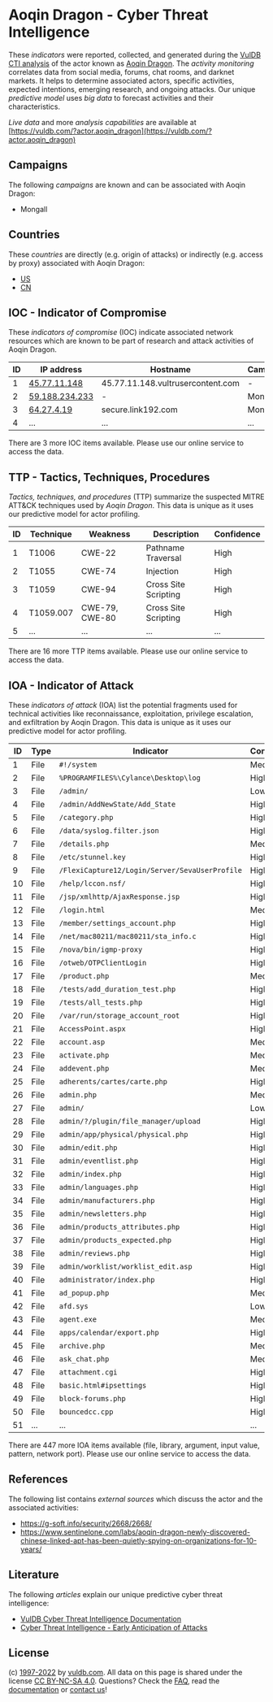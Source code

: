 # Aoqin Dragon - Cyber Threat Intelligence

These _indicators_ were reported, collected, and generated during the [VulDB CTI analysis](https://vuldb.com/?kb.cti) of the actor known as [Aoqin Dragon](https://vuldb.com/?actor.aoqin_dragon). The _activity monitoring_ correlates data from social media, forums, chat rooms, and darknet markets. It helps to determine associated actors, specific activities, expected intentions, emerging research, and ongoing attacks. Our unique _predictive model_ uses _big data_ to forecast activities and their characteristics.

_Live data_ and more _analysis capabilities_ are available at [https://vuldb.com/?actor.aoqin_dragon](https://vuldb.com/?actor.aoqin_dragon)

## Campaigns

The following _campaigns_ are known and can be associated with Aoqin Dragon:

* Mongall

## Countries

These _countries_ are directly (e.g. origin of attacks) or indirectly (e.g. access by proxy) associated with Aoqin Dragon:

* [US](https://vuldb.com/?country.us)
* [CN](https://vuldb.com/?country.cn)

## IOC - Indicator of Compromise

These _indicators of compromise_ (IOC) indicate associated network resources which are known to be part of research and attack activities of Aoqin Dragon.

ID | IP address | Hostname | Campaign | Confidence
-- | ---------- | -------- | -------- | ----------
1 | [45.77.11.148](https://vuldb.com/?ip.45.77.11.148) | 45.77.11.148.vultrusercontent.com | - | High
2 | [59.188.234.233](https://vuldb.com/?ip.59.188.234.233) | - | Mongall | High
3 | [64.27.4.19](https://vuldb.com/?ip.64.27.4.19) | secure.link192.com | Mongall | High
4 | ... | ... | ... | ...

There are 3 more IOC items available. Please use our online service to access the data.

## TTP - Tactics, Techniques, Procedures

_Tactics, techniques, and procedures_ (TTP) summarize the suspected MITRE ATT&CK techniques used by _Aoqin Dragon_. This data is unique as it uses our predictive model for actor profiling.

ID | Technique | Weakness | Description | Confidence
-- | --------- | -------- | ----------- | ----------
1 | T1006 | CWE-22 | Pathname Traversal | High
2 | T1055 | CWE-74 | Injection | High
3 | T1059 | CWE-94 | Cross Site Scripting | High
4 | T1059.007 | CWE-79, CWE-80 | Cross Site Scripting | High
5 | ... | ... | ... | ...

There are 16 more TTP items available. Please use our online service to access the data.

## IOA - Indicator of Attack

These _indicators of attack_ (IOA) list the potential fragments used for technical activities like reconnaissance, exploitation, privilege escalation, and exfiltration by Aoqin Dragon. This data is unique as it uses our predictive model for actor profiling.

ID | Type | Indicator | Confidence
-- | ---- | --------- | ----------
1 | File | `#!/system` | Medium
2 | File | `%PROGRAMFILES%\Cylance\Desktop\log` | High
3 | File | `/admin/` | Low
4 | File | `/admin/AddNewState/Add_State` | High
5 | File | `/category.php` | High
6 | File | `/data/syslog.filter.json` | High
7 | File | `/details.php` | Medium
8 | File | `/etc/stunnel.key` | High
9 | File | `/FlexiCapture12/Login/Server/SevaUserProfile` | High
10 | File | `/help/lccon.nsf/` | High
11 | File | `/jsp/xmlhttp/AjaxResponse.jsp` | High
12 | File | `/login.html` | Medium
13 | File | `/member/settings_account.php` | High
14 | File | `/net/mac80211/mac80211/sta_info.c` | High
15 | File | `/nova/bin/igmp-proxy` | High
16 | File | `/otweb/OTPClientLogin` | High
17 | File | `/product.php` | Medium
18 | File | `/tests/add_duration_test.php` | High
19 | File | `/tests/all_tests.php` | High
20 | File | `/var/run/storage_account_root` | High
21 | File | `AccessPoint.aspx` | High
22 | File | `account.asp` | Medium
23 | File | `activate.php` | Medium
24 | File | `addevent.php` | Medium
25 | File | `adherents/cartes/carte.php` | High
26 | File | `admin.php` | Medium
27 | File | `admin/` | Low
28 | File | `admin/?/plugin/file_manager/upload` | High
29 | File | `admin/app/physical/physical.php` | High
30 | File | `admin/edit.php` | High
31 | File | `admin/eventlist.php` | High
32 | File | `admin/index.php` | High
33 | File | `admin/languages.php` | High
34 | File | `admin/manufacturers.php` | High
35 | File | `admin/newsletters.php` | High
36 | File | `admin/products_attributes.php` | High
37 | File | `admin/products_expected.php` | High
38 | File | `admin/reviews.php` | High
39 | File | `admin/worklist/worklist_edit.asp` | High
40 | File | `administrator/index.php` | High
41 | File | `ad_popup.php` | Medium
42 | File | `afd.sys` | Low
43 | File | `agent.exe` | Medium
44 | File | `apps/calendar/export.php` | High
45 | File | `archive.php` | Medium
46 | File | `ask_chat.php` | Medium
47 | File | `attachment.cgi` | High
48 | File | `basic.html#ipsettings` | High
49 | File | `block-forums.php` | High
50 | File | `bouncedcc.cpp` | High
51 | ... | ... | ...

There are 447 more IOA items available (file, library, argument, input value, pattern, network port). Please use our online service to access the data.

## References

The following list contains _external sources_ which discuss the actor and the associated activities:

* https://g-soft.info/security/2668/2668/
* https://www.sentinelone.com/labs/aoqin-dragon-newly-discovered-chinese-linked-apt-has-been-quietly-spying-on-organizations-for-10-years/

## Literature

The following _articles_ explain our unique predictive cyber threat intelligence:

* [VulDB Cyber Threat Intelligence Documentation](https://vuldb.com/?kb.cti)
* [Cyber Threat Intelligence - Early Anticipation of Attacks](https://www.scip.ch/en/?labs.20201022)

## License

(c) [1997-2022](https://vuldb.com/?kb.changelog) by [vuldb.com](https://vuldb.com/?kb.about). All data on this page is shared under the license [CC BY-NC-SA 4.0](https://creativecommons.org/licenses/by-nc-sa/4.0/). Questions? Check the [FAQ](https://vuldb.com/?kb.faq), read the [documentation](https://vuldb.com/?kb) or [contact us](https://vuldb.com/?contact)!
